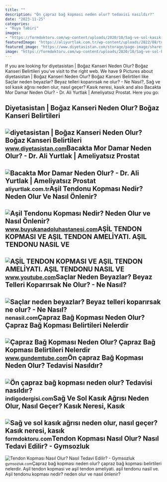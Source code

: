 ```yaml
---
title: ""
description: "Ön çapraz bağ kopması neden olur? tedavisi nasıldır?"
date: "2023-11-25"
categories:
- "Ruya Tabiri"
images:
- "https://formdoktoru.com/wp-content/uploads/2020/10/Sağ-ve-sol-kasık-ağrısı-neden-olur-nasıl-geçer-Kasık.jpg"
featuredImage: "https://aliyurtlak.com.tr/wp-content/uploads/2022/08/turunkal-varisler-varis-pakeleri-1280x857.jpg"
featured_image: "https://www.diyetasistan.com/storage/page-image/shares/Beslenme-2/SAĞLIK5/2GIRTLAK.jpg"
image: "https://formdoktoru.com/wp-content/uploads/2020/10/Sağ-ve-sol-kasık-ağrısı-neden-olur-nasıl-geçer-Kasık.jpg"
---
```


If you are looking for diyetasistan | Boğaz Kanseri Neden Olur? Boğaz Kanseri Belirtileri you've visit to the right web. We have 9 Pictures about diyetasistan | Boğaz Kanseri Neden Olur? Boğaz Kanseri Belirtileri like Saçlar neden beyazlar? Beyaz telleri koparırsak ne olur? - Ne Nasıl?, Sağ ve sol kasık ağrısı neden olur, nasıl geçer? Kasık neresi, kasık and also Bacakta Mor Damar Neden Olur? - Dr. Ali Yurtlak | Ameliyatsız Prostat. Here you go:

Diyetasistan | Boğaz Kanseri Neden Olur? Boğaz Kanseri Belirtileri
------------------------------------------------------------------

 ![diyetasistan | Boğaz Kanseri Neden Olur? Boğaz Kanseri Belirtileri](https://www.diyetasistan.com/storage/page-image/shares/Beslenme-2/SAĞLIK5/2GIRTLAK.jpg) <small>www.diyetasistan.com</small>Bacakta Mor Damar Neden Olur? - Dr. Ali Yurtlak | Ameliyatsız Prostat
---------------------------------------------------------------------

 ![Bacakta Mor Damar Neden Olur? - Dr. Ali Yurtlak | Ameliyatsız Prostat](https://aliyurtlak.com.tr/wp-content/uploads/2022/08/turunkal-varisler-varis-pakeleri-1280x857.jpg) <small>aliyurtlak.com.tr</small>Aşil Tendonu Kopması Nedir? Neden Olur Ve Nasıl Önlenir?
--------------------------------------------------------

 ![Aşil Tendonu Kopması Nedir? Neden Olur ve Nasıl Önlenir?](https://www.buyukanadoluhastanesi.com/images/news/actual/Asil_Tendon_Kopmasi_Nedir_-_Buyuk_Anadolu_Hastanesi.jpg) <small>www.buyukanadoluhastanesi.com</small>AŞİL TENDON KOPMASI VE AŞIL TENDON AMELİYATI. AŞIL TENDONU NASIL VE
-------------------------------------------------------------------

 ![AŞİL TENDON KOPMASI VE AŞIL TENDON AMELİYATI. AŞIL TENDONU NASIL VE](https://i.ytimg.com/vi/2ohkJgeDQkw/maxresdefault.jpg?sqp=-oaymwEmCIAKENAF8quKqQMa8AEB-AHUBoAC4AOKAgwIABABGHIgSCg7MA8=&rs=AOn4CLDRlu0ZUxHRyt_XVgdPk3LEsPIaZQ) <small>www.youtube.com</small>Saçlar Neden Beyazlar? Beyaz Telleri Koparırsak Ne Olur? - Ne Nasıl?
--------------------------------------------------------------------

 ![Saçlar neden beyazlar? Beyaz telleri koparırsak ne olur? - Ne Nasıl?](https://nenasil.com/wp-content/uploads/2019/12/sac-koparma.jpg) <small>nenasil.com</small>Çapraz Bağ Kopması Neden Olur? Çapraz Bağ Kopması Belirtileri Nelerdir
----------------------------------------------------------------------

 ![Çapraz Bağ Kopması Neden Olur? Çapraz Bağ Kopması Belirtileri Nelerdir](https://www.gundemtube.com/wp-content/uploads/2021/06/capraz-bag-kopmasi-neden-olur-capraz-bag-kopmasi-belirtileri-nelerdir-capraz-bag-kopmasi-tedavisi-var-midir-y8LRmF2x.jpg) <small>www.gundemtube.com</small>Ön çapraz Bağ Kopması Neden Olur? Tedavisi Nasıldır?
----------------------------------------------------

 ![Ön çapraz bağ kopması neden olur? Tedavisi nasıldır?](https://indigodergisi.com/wp-content/uploads/2016/06/capraz-bag-kopmasi-neden-olur-tedavisi-nasildir.jpg) <small>indigodergisi.com</small>Sağ Ve Sol Kasık Ağrısı Neden Olur, Nasıl Geçer? Kasık Neresi, Kasık
--------------------------------------------------------------------

 ![Sağ ve sol kasık ağrısı neden olur, nasıl geçer? Kasık neresi, kasık](https://formdoktoru.com/wp-content/uploads/2020/10/Sağ-ve-sol-kasık-ağrısı-neden-olur-nasıl-geçer-Kasık.jpg) <small>formdoktoru.com</small>Tendon Kopması Nasıl Olur? Nasıl Tedavi Edilir? - Gymsozluk
-----------------------------------------------------------

 ![Tendon Kopması Nasıl Olur? Nasıl Tedavi Edilir? - Gymsozluk](https://gymsozluk.com/wp-content/uploads/2023/07/Tendon-Kopmasi-Nasil-Olur-Nasil-Tedavi-Edilir.webp) <small>gymsozluk.com</small>Çapraz bağ kopması neden olur? çapraz bağ kopması belirtileri nelerdir. Aşi̇l tendon kopmasi ve aşil tendon ameli̇yati. aşil tendonu nasil ve. Aşil tendonu kopması nedir? neden olur ve nasıl önlenir?
